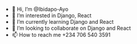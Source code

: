 - 👋 Hi, I’m @Ibidapo-Ayo
- 👀 I’m interested in Django, React
- 🌱 I’m currently learning Django and React
- 💞️ I’m looking to collaborate on Django and React
- 📫 How to reach me +234 706 540 3591

<!---
Ibidapo-Ayo/Ibidapo-Ayo is a ✨ special ✨ repository because its `README.md` (this file) appears on your GitHub profile.
You can click the Preview link to take a look at your changes.
--->
